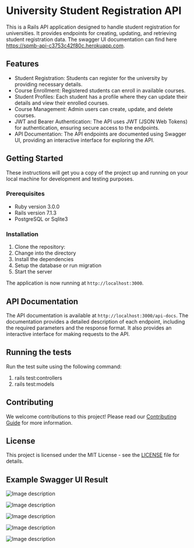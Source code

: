 
# University Student Registration API

This is a Rails API application designed to handle student registration for universities. It provides endpoints for creating, updating, and retrieving student registration data. The swagger UI documentation can find here https://spmb-api-c3753c42f80c.herokuapp.com.

## Features

- Student Registration: Students can register for the university by providing necessary details.
- Course Enrollment: Registered students can enroll in available courses.
- Student Profiles: Each student has a profile where they can update their details and view their enrolled courses.
- Course Management: Admin users can create, update, and delete courses.
- JWT and Bearer Authentication: The API uses JWT (JSON Web Tokens) for authentication, ensuring secure access to the endpoints.
- API Documentation: The API endpoints are documented using Swagger UI, providing an interactive interface for exploring the API.

## Getting Started

These instructions will get you a copy of the project up and running on your local machine for development and testing purposes.

### Prerequisites

- Ruby version 3.0.0
- Rails version 7.1.3
- PostgreSQL or Sqlite3

### Installation

1. Clone the repository:
2. Change into the directory
3. Install the dependencies
4. Setup the database or run migration
6. Start the server

The application is now running at `http://localhost:3000`.

## API Documentation

The API documentation is available at `http://localhost:3000/api-docs`. The documentation provides a detailed description of each endpoint, including the required parameters and the response format. It also provides an interactive interface for making requests to the API.

## Running the tests

Run the test suite using the following command:

1. rails test:controllers
2. rails test:models

## Contributing

We welcome contributions to this project! Please read our [Contributing Guide](CONTRIBUTING.md) for more information.

## License

This project is licensed under the MIT License - see the [LICENSE](LICENSE) file for details.

## Example Swagger UI Result
![Image description](https://spacecodemiller.nyc3.cdn.digitaloceanspaces.com/asset-api-only/1.png)

![Image description](https://spacecodemiller.nyc3.cdn.digitaloceanspaces.com/asset-api-only/2.png)

![Image description](https://spacecodemiller.nyc3.cdn.digitaloceanspaces.com/asset-api-only/3.png)

![Image description](https://spacecodemiller.nyc3.cdn.digitaloceanspaces.com/asset-api-only/4.png)

![Image description](https://spacecodemiller.nyc3.cdn.digitaloceanspaces.com/asset-api-only/5.png)




